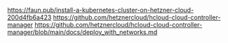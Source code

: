 https://faun.pub/install-a-kubernetes-cluster-on-hetzner-cloud-200d4fb6a423
https://github.com/hetznercloud/hcloud-cloud-controller-manager
https://github.com/hetznercloud/hcloud-cloud-controller-manager/blob/main/docs/deploy_with_networks.md

